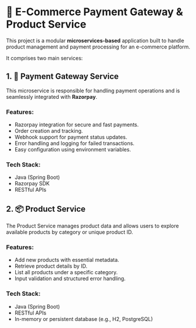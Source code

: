 # 🧾 E-Commerce Payment Gateway & Product Service

This project is a modular **microservices-based** application built to handle product management and payment processing for an e-commerce platform.

It comprises two main services:

## 1. 🔌 Payment Gateway Service
This microservice is responsible for handling payment operations and is seamlessly integrated with **Razorpay**.

### Features:
- Razorpay integration for secure and fast payments.
- Order creation and tracking.
- Webhook support for payment status updates.
- Error handling and logging for failed transactions.
- Easy configuration using environment variables.

### Tech Stack:
- Java (Spring Boot)
- Razorpay SDK
- RESTful APIs

## 2. 📦 Product Service
The Product Service manages product data and allows users to explore available products by category or unique product ID.

### Features:
- Add new products with essential metadata.
- Retrieve product details by ID.
- List all products under a specific category.
- Input validation and structured error handling.

### Tech Stack:
- Java (Spring Boot)
- RESTful APIs
- In-memory or persistent database (e.g., H2, PostgreSQL)

